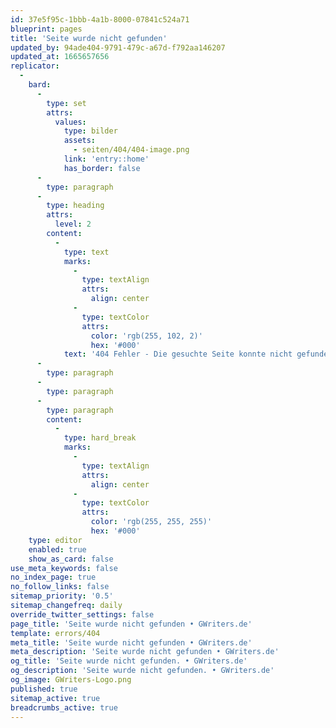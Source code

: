 ```yaml
---
id: 37e5f95c-1bbb-4a1b-8000-07841c524a71
blueprint: pages
title: 'Seite wurde nicht gefunden'
updated_by: 94ade404-9791-479c-a67d-f792aa146207
updated_at: 1665657656
replicator:
  -
    bard:
      -
        type: set
        attrs:
          values:
            type: bilder
            assets:
              - seiten/404/404-image.png
            link: 'entry::home'
            has_border: false
      -
        type: paragraph
      -
        type: heading
        attrs:
          level: 2
        content:
          -
            type: text
            marks:
              -
                type: textAlign
                attrs:
                  align: center
              -
                type: textColor
                attrs:
                  color: 'rgb(255, 102, 2)'
                  hex: '#000'
            text: '404 Fehler - Die gesuchte Seite konnte nicht gefunden werden'
      -
        type: paragraph
      -
        type: paragraph
      -
        type: paragraph
        content:
          -
            type: hard_break
            marks:
              -
                type: textAlign
                attrs:
                  align: center
              -
                type: textColor
                attrs:
                  color: 'rgb(255, 255, 255)'
                  hex: '#000'
    type: editor
    enabled: true
    show_as_card: false
use_meta_keywords: false
no_index_page: true
no_follow_links: false
sitemap_priority: '0.5'
sitemap_changefreq: daily
override_twitter_settings: false
page_title: 'Seite wurde nicht gefunden • GWriters.de'
template: errors/404
meta_title: 'Seite wurde nicht gefunden • GWriters.de'
meta_description: 'Seite wurde nicht gefunden • GWriters.de'
og_title: 'Seite wurde nicht gefunden. • GWriters.de'
og_description: 'Seite wurde nicht gefunden. • GWriters.de'
og_image: GWriters-Logo.png
published: true
sitemap_active: true
breadcrumbs_active: true
---
```


